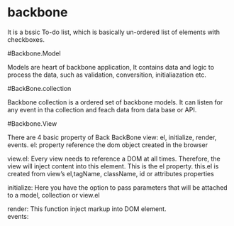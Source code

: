 # backbone
It is a bssic To-do list, which is basically un-ordered list of elements with checkboxes.


#Backbone.Model

Models are heart of backbone application, It contains data and logic to process the data, such as validation, conversition, initialiazation etc.

#BackBone.collection 

Backbone collection is a ordered set of backbone models. It can listen for any event in tha collection and feach data from data base or API.

#Backbone.View

There are 4 basic property of Back BackBone view:  el, initialize, render,	events.
el: property reference the dom object created in the browser 

view.el: Every view needs to reference a DOM at all times. Therefore, the view will inject content into this element. This is the el property. this.el is created from view’s el,tagName, className, id or attributes properties

initialize:
Here you have the option to pass parameters that will be attached to a model, collection or view.el

render:
This function inject markup into DOM element.  
events:


